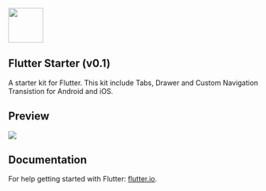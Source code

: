 <br/>
<img src="https://flutter.io/images/flutter-mark-square-100.png" width="70">
<br/>

## Flutter Starter (v0.1)

A starter kit for Flutter. 
This kit include Tabs, Drawer and Custom Navigation Transistion for Android and iOS.

## Preview

<img src="https://github.com/felipecarvalho/flutterstarter/blob/master/preview.gif">

## Documentation

For help getting started with Flutter: [flutter.io](http://flutter.io/).